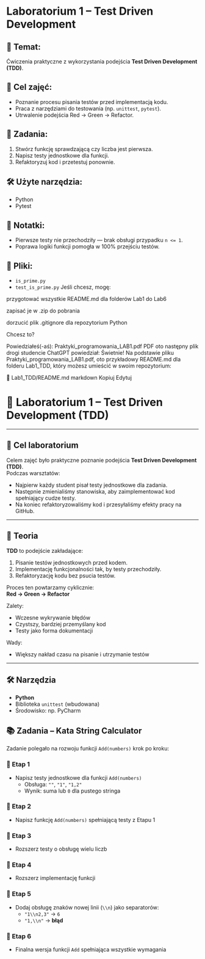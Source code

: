 # Laboratorium 1 – Test Driven Development

## 📌 Temat:
Ćwiczenia praktyczne z wykorzystania podejścia **Test Driven Development (TDD)**.

## 🎯 Cel zajęć:

- Poznanie procesu pisania testów przed implementacją kodu.
- Praca z narzędziami do testowania (np. `unittest`, `pytest`).
- Utrwalenie podejścia Red → Green → Refactor.

## 🧪 Zadania:

1. Stwórz funkcję sprawdzającą czy liczba jest pierwsza.
2. Napisz testy jednostkowe dla funkcji.
3. Refaktoryzuj kod i przetestuj ponownie.

## 🛠️ Użyte narzędzia:
- Python
- Pytest

## 📝 Notatki:

- Pierwsze testy nie przechodziły — brak obsługi przypadku `n <= 1`.
- Poprawa logiki funkcji pomogła w 100% przejściu testów.

## 📁 Pliki:

- `is_prime.py`
- `test_is_prime.py`
Jeśli chcesz, mogę:

przygotować wszystkie README.md dla folderów Lab1 do Lab6

zapisać je w .zip do pobrania

dorzucić plik .gitignore dla repozytorium Python

Chcesz to?







Powiedziałeś(-aś):
Praktyki_programowania_LAB1.pdf
PDF
oto następny plik drogi studencie
ChatGPT powiedział:
Świetnie! Na podstawie pliku Praktyki_programowania_LAB1.pdf, oto przykładowy README.md dla folderu Lab1_TDD, który możesz umieścić w swoim repozytorium:

📄 Lab1_TDD/README.md
markdown
Kopiuj
Edytuj
# 🧪 Laboratorium 1 – Test Driven Development (TDD)

---

## 🎯 Cel laboratorium

Celem zajęć było praktyczne poznanie podejścia **Test Driven Development (TDD)**.  
Podczas warsztatów:
- Najpierw każdy student pisał testy jednostkowe dla zadania.
- Następnie zmienialiśmy stanowiska, aby zaimplementować kod spełniający cudze testy.
- Na koniec refaktoryzowaliśmy kod i przesyłaliśmy efekty pracy na GitHub.

---

## 🧠 Teoria

**TDD** to podejście zakładające:
1. Pisanie testów jednostkowych przed kodem.
2. Implementację funkcjonalności tak, by testy przechodziły.
3. Refaktoryzację kodu bez psucia testów.

Proces ten powtarzamy cyklicznie:  
**Red → Green → Refactor**

Zalety:
- Wczesne wykrywanie błędów
- Czystszy, bardziej przemyślany kod
- Testy jako forma dokumentacji

Wady:
- Większy nakład czasu na pisanie i utrzymanie testów

---

## 🛠️ Narzędzia

- **Python**
- Biblioteka `unittest` (wbudowana)
- Środowisko: np. PyCharm

## 📚 Zadania – Kata String Calculator

Zadanie polegało na rozwoju funkcji `Add(numbers)` krok po kroku:

### 🔹 Etap 1
* Napisz testy jednostkowe dla funkcji `Add(numbers)`
  * Obsługa: `""`, `"1"`, `"1,2"`
  * Wynik: suma lub `0` dla pustego stringa

### 🔹 Etap 2
* Napisz funkcję `Add(numbers)` spełniającą testy z Etapu 1

### 🔹 Etap 3
* Rozszerz testy o obsługę wielu liczb

### 🔹 Etap 4
* Rozszerz implementację funkcji

### 🔹 Etap 5
* Dodaj obsługę znaków nowej linii (`\\n`) jako separatorów:
  * `"1\\n2,3"` → `6`
  * `"1,\\n"` → **błąd**

### 🔹 Etap 6
* Finalna wersja funkcji `Add` spełniająca wszystkie wymagania